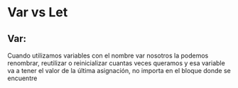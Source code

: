 # Var vs Let

## Var:

<p>Cuando utilizamos variables con el nombre var nosotros la podemos renombrar, reutilizar
o reinicializar cuantas veces queramos y esa variable va a tener el valor de la última asignación,
no importa en el bloque donde se encuentre</p>
